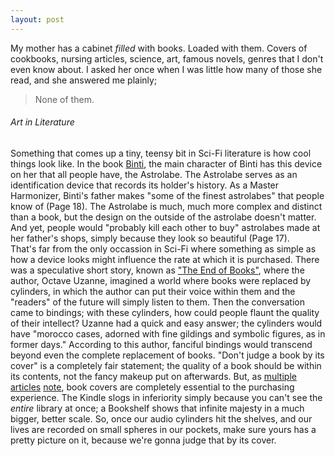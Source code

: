 ```yaml
---
layout: post
---
```

  My mother has a cabinet *filled* with books. Loaded with them. Covers of cookbooks, nursing articles, science, art, famous novels, genres that I don't even know about. I asked her once when I was little how many of those she read, and she answered me plainly;
> None of them.

###### Art in Literature

  Something that comes up a tiny, teensy bit in Sci-Fi literature is how cool things look like. In the book [Binti](https://www.amazon.com/Binti-Nnedi-Okorafor-ebook/dp/B00Y7RWXHU), the main character of Binti has this device on her that all people have, the Astrolabe. The Astrolabe serves as an identification device that records its holder's history. As a Master Harmonizer, Binti's father makes "some of the finest astrolabes" that people know of (Page 18). The Astrolabe is much, much more complex and distinct than a book, but the design on the outside of the astrolabe doesn't matter. And yet, people would "probably kill each other to buy" astrolabes made at her father's shops, simply because they look so beautiful (Page 17).  
  That's far from the only occassion in Sci-Fi where something as simple as how a device looks might influence the rate at which it is purchased. There was a speculative short story, known as ["The End of Books"](https://ebooks.adelaide.edu.au/u/uzanne/octave/end/), where the author, Octave Uzanne, imagined a world where books were replaced by cylinders, in which the author can put their voice within them and the "readers" of the future will simply listen to them. Then the conversation came to bindings; with these cylinders, how could people flaunt the quality of their intellect? Uzanne had a quick and easy answer; the cylinders would have "morocco cases, adorned with fine gildings and symbolic figures, as in former days." According to this author, fanciful bindings would transcend beyond even the complete replacement of books.
  "Don't judge a book by its cover" is a completely fair statement; the quality of a book should be within its contents, not the fancy makeup put on afterwards. But, as [multiple](http://www.scottishbooktrust.com/blog/reading/2015/05/death-of-the-book-cover-do-covers-really-matter) [articles](https://www.huffingtonpost.com/kate-gale/do-book-covers-matter-do-_b_5080696.html) [note](https://www.theguardian.com/books/booksblog/2007/aug/03/jacketsrequiredwhycoverart), book covers are completely essential to the purchasing experience. The Kindle slogs in inferiority simply because you can't see the *entire* library at once; a Bookshelf shows that infinite majesty in a much bigger, better scale. So, once our audio cylinders hit the shelves, and our lives are recorded on small spheres in our pockets, make sure yours has a pretty picture on it, because we're gonna judge that by its cover.
